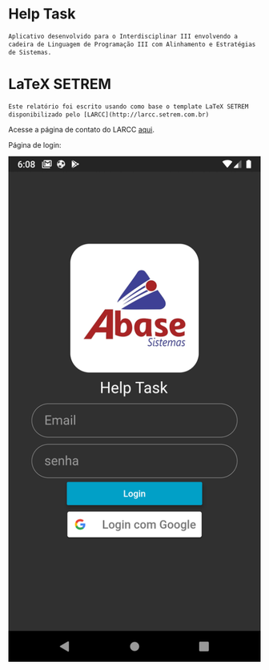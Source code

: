 # Help Task
	Aplicativo desenvolvido para o Interdisciplinar III envolvendo a cadeira de Linguagem de Programação III com Alinhamento e Estratégias de Sistemas.

# LaTeX SETREM

	Este relatório foi escrito usando como base o template LaTeX SETREM disponibilizado pelo [LARCC](http://larcc.setrem.com.br)

Acesse a página de contato do LARCC [aqui](http://larcc.setrem.com.br/en/contact/).

Página de login:

<img src="https://github.com/mateusconrad/helptask/blob/master/relatorio/img/screenshots/1_login.png">